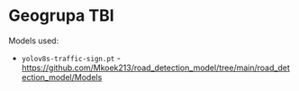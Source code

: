 # Geogrupa TBI

Models used:  
* `yolov8s-traffic-sign.pt` - https://github.com/Mkoek213/road_detection_model/tree/main/road_detection_model/Models
